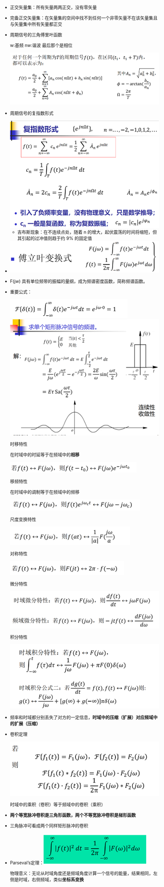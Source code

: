 * 正交矢量集：所有矢量两两正交，没有零矢量

* 完备正交矢量集：在矢量集的空间中找不到任何一个非零矢量不在该矢量集且与矢量集中所有矢量都正交

* 周期信号的三角傅里叶函数

  w:基频 nw:谐波 最后那个是相位

  <img src="./笔记图片/image-20220510145151974.png" alt="image-20220510145151974" style="zoom:67%;" />

* 周期信号的复指数形式

  <img src="./笔记图片/image-20220510145747968.png" alt="image-20220510145747968" style="zoom:67%;" />

  * 吉布斯现象：在不连续点处，随着 n 的增大，起伏震荡的时间将缩短，但其引起的过冲值则趋于约 9% 的固定值

* <img src="笔记图片/image-20220510155010020.png" alt="image-20220510155010020" style="zoom:67%;" />

* F(jw) 具有单位频带的振幅的量纲，成为频谱密度函数，简称频谱函数。

* 重要公式：

  <img src="./笔记图片/image-20220512103935489.png" alt="image-20220512103935489" style="zoom: 50%;" />

  <img src="./笔记图片/image-20220512105507111.png" alt="image-20220512105507111" style="zoom:67%;" />

  时移特性

  在时域中的时延等于在频域中的**相移**

  <img src="笔记图片/image-20220512104846276.png" alt="image-20220512104846276" style="zoom:50%;" />

  移频特性

  在时域中的调制等于在频域中的频移

  <img src="./笔记图片/image-20220512105255387.png" alt="image-20220512105255387" style="zoom:50%;" />

  尺度变换特性

  <img src="./笔记图片/image-20220512112512510.png" alt="image-20220512112512510" style="zoom:50%;" />

  对称特性

  <img src="./笔记图片/image-20220512113548700.png" alt="image-20220512113548700" style="zoom:50%;" />

  微分特性

  <img src="./笔记图片/image-20220518165012334.png" alt="image-20220518165012334" style="zoom:67%;" />

  积分特性

  <img src="./笔记图片/image-20220518165030604.png" alt="image-20220518165030604" style="zoom:67%;" />

* 频率和时域都分别丢失了对方的一定信息，**时域中的压缩（扩展）对应频域中的扩展（压缩）**

* 卷积定理

  <img src="./笔记图片/image-20220517145826163.png" alt="image-20220517145826163" style="zoom:67%;" />

  时域中的乘积（卷积）等于频域中的卷积（乘积）

* **两个等宽脉冲卷积是三角形函数，两个不等宽脉冲卷积是梯形函数**

* 三角脉冲可看成两个同样矩形脉冲的卷积

* Parseval’s定理：<img src="笔记图片/image-20220517150817759.png" alt="image-20220517150817759" style="zoom:67%;" />

  物理意义：无论从时域角度还是频域角度计算一个信号的能量，结果相同，左侧是时域，右侧频域，类似**坐标系变换**
